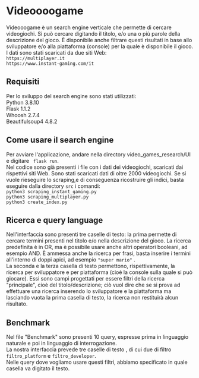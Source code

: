 # Videoooogame
Videooogame è un search engine verticale che permette di cercare videogiochi. Si può cercare digitando il titolo, e/o 
una o più parole della descrizione del gioco. È disponibile anche filtrare questi risultati in base allo sviluppatore 
e/o alla piattaforma (console) per la quale è disponibile il gioco.
 I dati sono stati scaricati da due siti Web:  
```https://multiplayer.it```  
```https://www.instant-gaming.com/it```  
  
## Requisiti
Per lo sviluppo del search engine sono stati utilizzati:  
Python 3.8.10  
Flask 1.1.2  
Whoosh 2.7.4  
Beautifulsoup4 4.8.2

## Come usare il search engine  
Per avviare l'applicazione, andare nella directory video_games_research/UI e digitare  ```
flask run```.  
Nel codice sono già presenti i file con i dati dei videogiochi, scaricati dai rispettivi siti Web. Sono stati scaricati
dati di oltre 2000 videogiochi. Se si vuole rieseguire lo scraping,e di conseguenza ricostruire gli indici,
 basta eseguire dalla directory ```src```  i
comandi:  
```python3 scraping_instant_gaming.py```  
```python3 scraping_multiplayer.py```  
```python3 create_index.py```


## Ricerca e query language  
Nell'interfaccia sono presenti tre caselle di testo: la prima permette di cercare termini presenti nel titolo e/o nella
descrizione del gioco. La ricerca predefinita è in OR, ma  è possibile usare anche altri operatori booleani, ad esempio 
AND. È ammessa anche la ricerca per frasi, basta inserire i termini all'interno di doppi apici, ad esempio `"super mario"` .  
La seconda e la terza casella di testo permettono, rispettivamente, la ricerca per sviluppatore e per piattaforma (cioè 
la console sulla quale si può giocare). Essi sono campi progettati per essere filtri della ricerca "principale", cioè del 
titolo/descrizione; ciò vuol dire che se si prova ad effettuare una ricerca inserendo lo sviluppatore e la piattaforma ma 
lasciando vuota la prima casella di testo, la ricerca non restituirà alcun risultato.

## Benchmark  
Nel file "Benchmark" sono presenti 10 query, espresse prima in linguaggio naturale e poi in linguaggio di interrogazione.  
La nostra interfaccia prevede tre caselle di testo , di cui due di filtro ```filtro_platform``` e ```filtro_developer```.  
Nelle query dove vogliamo usare questi filtri, abbiamo specificato in quale casella va digitato il testo.

